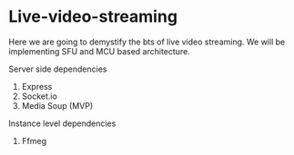 # Live-video-streaming

Here we are going to demystify the bts of live video streaming. We will be implementing SFU and MCU based architecture.

Server side dependencies

1. Express
2. Socket.io
3. Media Soup (MVP)

Instance level dependencies

1. Ffmeg
